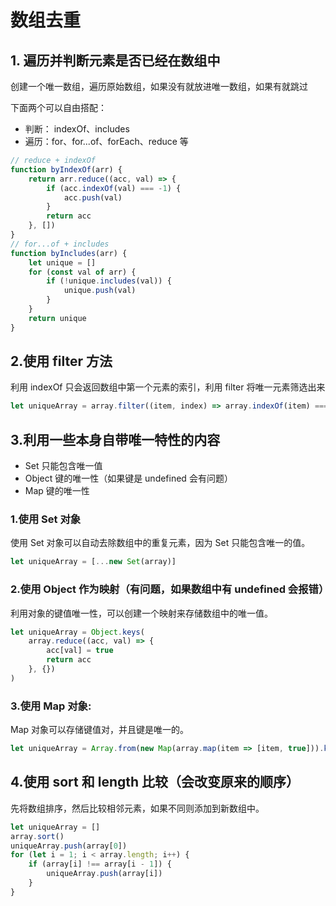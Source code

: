 # 数组去重

## 1. 遍历并判断元素是否已经在数组中

创建一个唯一数组，遍历原始数组，如果没有就放进唯一数组，如果有就跳过

下面两个可以自由搭配：

-   判断： indexOf、includes
-   遍历：for、for...of、forEach、reduce 等

```js
// reduce + indexOf
function byIndexOf(arr) {
    return arr.reduce((acc, val) => {
        if (acc.indexOf(val) === -1) {
            acc.push(val)
        }
        return acc
    }, [])
}
// for...of + includes
function byIncludes(arr) {
    let unique = []
    for (const val of arr) {
        if (!unique.includes(val)) {
            unique.push(val)
        }
    }
    return unique
}
```

## 2.使用 filter 方法

利用 indexOf 只会返回数组中第一个元素的索引，利用 filter 将唯一元素筛选出来

```js
let uniqueArray = array.filter((item, index) => array.indexOf(item) === index)
```

## 3.利用一些本身自带唯一特性的内容

-   Set 只能包含唯一值
-   Object 键的唯一性（如果键是 undefined 会有问题）
-   Map 键的唯一性

### 1.使用 Set 对象

使用 Set 对象可以自动去除数组中的重复元素，因为 Set 只能包含唯一的值。

```js
let uniqueArray = [...new Set(array)]
```

### 2.使用 Object 作为映射（有问题，如果数组中有 undefined 会报错）

利用对象的键值唯一性，可以创建一个映射来存储数组中的唯一值。

```js
let uniqueArray = Object.keys(
    array.reduce((acc, val) => {
        acc[val] = true
        return acc
    }, {})
)
```

### 3.使用 Map 对象:

Map 对象可以存储键值对，并且键是唯一的。

```js
let uniqueArray = Array.from(new Map(array.map(item => [item, true])).keys())
```

## 4.使用 sort 和 length 比较（会改变原来的顺序）

先将数组排序，然后比较相邻元素，如果不同则添加到新数组中。

```js
let uniqueArray = []
array.sort()
uniqueArray.push(array[0])
for (let i = 1; i < array.length; i++) {
    if (array[i] !== array[i - 1]) {
        uniqueArray.push(array[i])
    }
}
```
